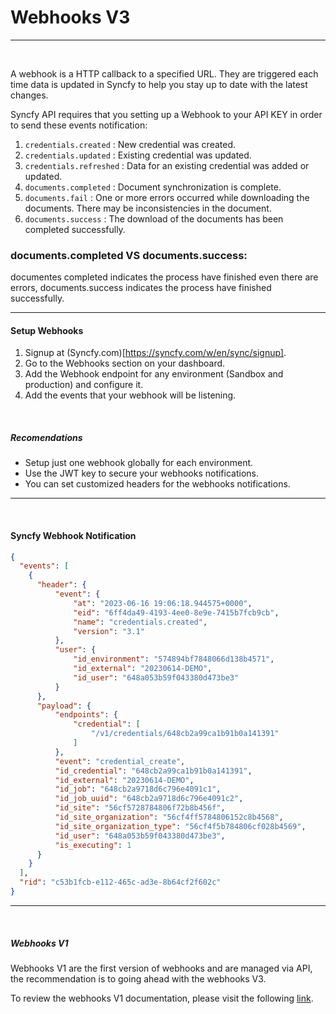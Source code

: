 # Webhooks V3

---

<br/>

A webhook is a HTTP callback to a specified URL. They are triggered each time data is updated in Syncfy to help you stay up to date with the latest changes.

Syncfy API requires that you setting up a Webhook to your API KEY in order to send these events notification:

1.  `credentials.created` : New credential was created.
2.  `credentials.updated` : Existing credential was updated.
3.  `credentials.refreshed` : Data for an existing credential was added or updated.
4.  `documents.completed` : Document synchronization is complete.
5.  `documents.fail` : One or more errors occurred while downloading the documents. There may be inconsistencies in the document.
6.  `documents.success` : The download of the documents has been completed successfully.

### documents.completed VS documents.success: 

documentes completed indicates the process have finished even there are errors, documents.success indicates the process have finished successfully.

---

#### Setup Webhooks

1. Signup at (Syncfy.com)[https://syncfy.com/w/en/sync/signup].
2. Go to the Webhooks section on your dashboard.
3. Add the Webhook endpoint for any environment (Sandbox and production) and configure it.
4. Add the events that your webhook will be listening.

<br/>

##### Recomendations

* Setup just one webhook globally for each environment.
* Use the JWT key to secure your webhooks notifications.
* You can set customized headers for the webhooks notifications.

---

<br/>

#### Syncfy Webhook Notification

```json
{
  "events": [
    {
      "header": {
          "event": {
              "at": "2023-06-16 19:06:18.944575+0000",
              "eid": "6ff4da49-4193-4ee0-8e9e-7415b7fcb9cb",
              "name": "credentials.created",
              "version": "3.1"
          },
          "user": {
              "id_environment": "574894bf7848066d138b4571",
              "id_external": "20230614-DEMO",
              "id_user": "648a053b59f043380d473be3"
          }
      },
      "payload": {
          "endpoints": {
              "credential": [
                  "/v1/credentials/648cb2a99ca1b91b0a141391"
              ]
          },
          "event": "credential_create",
          "id_credential": "648cb2a99ca1b91b0a141391",
          "id_external": "20230614-DEMO",
          "id_job": "648cb2a9718d6c796e4091c1",
          "id_job_uuid": "648cb2a9718d6c796e4091c2",
          "id_site": "56cf5728784806f72b8b456f",
          "id_site_organization": "56cf4ff5784806152c8b4568",
          "id_site_organization_type": "56cf4f5b784806cf028b4569",
          "id_user": "648a053b59f043380d473be3",
          "is_executing": 1
      }
    }
  ],
  "rid": "c53b1fcb-e112-465c-ad3e-8b64cf2f602c"
}
```

---

<br/>

##### Webhooks V1 

Webhooks V1 are the first version of webhooks and are managed via API, the recommendation is to going ahead with the webhooks V3.

To review the webhooks V1 documentation, please visit the following [link](https://github.com/Paybook/code-samples/tree/master/webhooks/sync). 